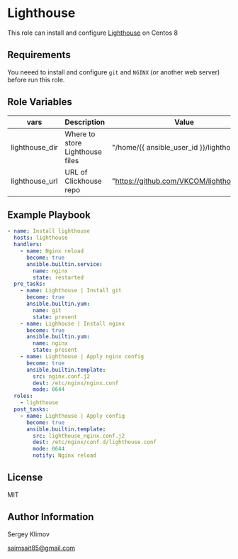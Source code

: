 Lighthouse
=========

This role can install and configure [Lighthouse](https://github.com/VKCOM/lighthouse.git) on Centos 8

Requirements
------------

You neeed to install and configure `git` and `NGINX` (or another web server) before run this role.

Role Variables
--------------

| vars | Description | Value | Location |
|------|------------|---|---|
| lighthouse_dir | Where to store Lighthouse files | "/home/{{ ansible_user_id }}/lighthouse" | defaults/main.yml |
| lighthouse_url | URL of Clickhouse repo | "https://github.com/VKCOM/lighthouse.git" | vars/main.yml |

Example Playbook
----------------

```yml
- name: Install lighthouse
  hosts: lighthouse
  handlers:
    - name: Nginx reload
      become: true
      ansible.builtin.service:
        name: nginx
        state: restarted
  pre_tasks:
    - name: Lighthouse | Install git
      become: true
      ansible.builtin.yum:
        name: git
        state: present
    - name: Lighhouse | Install nginx
      become: true
      ansible.builtin.yum:
        name: nginx
        state: present
    - name: Lighthouse | Apply nginx config
      become: true
      ansible.builtin.template:
        src: nginx.conf.j2
        dest: /etc/nginx/nginx.conf
        mode: 0644
  roles:
    - lighthouse
  post_tasks:
    - name: Lighthouse | Apply config
      become: true
      ansible.builtin.template:
        src: lighthouse_nginx.conf.j2
        dest: /etc/nginx/conf.d/lighthouse.conf
        mode: 0644
        notify: Nginx reload 
```

License
-------

MIT

Author Information
------------------

Sergey Klimov

<saimsait85@gmail.com>

